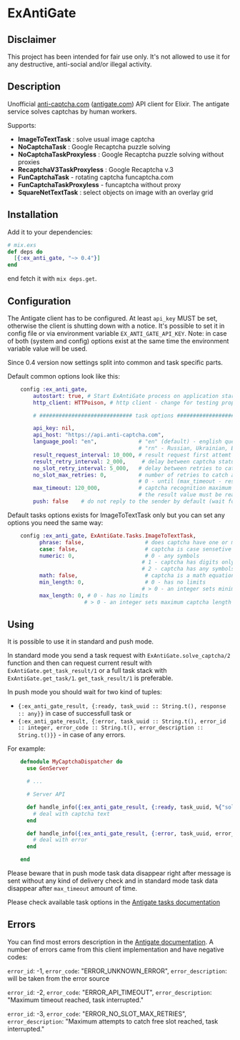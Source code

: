 # ExAntiGate

## Disclaimer
This project has been intended for fair use only. It's not allowed to use it for any destructive, 
anti-social and/or illegal activity.

## Description
Unofficial [anti-captcha.com](http://anti-captcha.com)
([antigate.com](http://antigate.com)) API client for Elixir. The antigate service solves 
captchas by human workers.

Supports:
- **ImageToTextTask** : solve usual image captcha
- **NoCaptchaTask** : Google Recaptcha puzzle solving
- **NoCaptchaTaskProxyless** : Google Recaptcha puzzle solving without proxies
- **RecaptchaV3TaskProxyless** : Google Recaptcha v.3
- **FunCaptchaTask** - rotating captcha funcaptcha.com
- **FunCaptchaTaskProxyless** - funcaptcha without proxy
- **SquareNetTextTask** : select objects on image with an overlay grid


## Installation
Add it to your dependencies:

```elixir
# mix.exs
def deps do
  [{:ex_anti_gate, "~> 0.4"}]
end
```

end fetch it with `mix deps.get`.

## Configuration
The Antigate client has to be configured. At least `api_key` MUST be set, otherwise the client
is shutting down with a notice. It's possible to set it in config file or via environment variable
`EX_ANTI_GATE_API_KEY`. Note: in case of both (system and config) options exist at the same time 
the environment variable value will be used. 

Since 0.4 version now settings split into common and task specific parts.

Default common options look like this:
```elixir
    config :ex_anti_gate,
        autostart: true, # Start ExAntiGate process on application start
        http_client: HTTPoison, # http client - change for testing proposes only

        # ############################# task options #####################################

        api_key: nil,
        api_host: "https://api.anti-captcha.com",
        language_pool: "en",             # "en" (default) - english queue,
                                         # "rn" - Russian, Ukrainian, Belorussian, Kazakh language group
        result_request_interval: 10_000, # result request first attemt interval, in milliseconds
        result_retry_interval: 2_000,     # delay between captcha status checks, in milliseconds
        no_slot_retry_interval: 5_000,   # delay between retries to catch a free slot to proceed captcha, in milliseconds
        no_slot_max_retries: 0,          # number of retries to catch a free slot,
                                         # 0 - until (max_timeout - result_request_inteval) milliseconds gone
        max_timeout: 120_000,            # captcha recognition maximum timeout;
                                         # the result value must be read during this period
        push: false    # do not reply to the sender by default (wait for a result request)
```

Default tasks options exists for ImageToTextTask only but you can set any options you need the same way:
```elixir
    config :ex_anti_gate, ExAntiGate.Tasks.ImageToTextTask,
          phrase: false,                   # does captcha have one or more spaces
          case: false,                     # captcha is case sensetive
          numeric: 0,                      # 0 - any symbols
                                          # 1 - captcha has digits only
                                          # 2 - captcha has any symbols EXCEPT digits
          math: false,                     # captcha is a math equation and it's necessary to solve it and enter result
          min_length: 0,                   # 0 - has no limits
                                          # > 0 - an integer sets minimum captcha length
          max_length: 0, # 0 - has no limits
                        # > 0 - an integer sets maximum captcha length
```

## Using
It is possible to use it in standard and push mode.

In standard mode you send a task request with `ExAntiGate.solve_captcha/2` function and then can
request current result with `ExAntiGate.get_task_result/1` or a full task stack with `ExAntiGate.get_task/1`.
`get_task_result/1` is preferable.

In push mode you should wait for two kind of tuples:
  * `{:ex_anti_gate_result, {:ready, task_uuid :: String.t(), response :: any}}` in case of successfull task or
  * `{:ex_anti_gate_result, {:error, task_uuid :: String.t(), error_id :: integer, error_code :: String.t(), error_description :: String.t()}}` - in
 case of any errors.

For example:

```elixir
    defmodule MyCaptchaDispatcher do
      use GenServer

      # ...

      # Server API

      def handle_info({:ex_anti_gate_result, {:ready, task_uuid, %{"solution" => %{"text" => text}} = _response}}, state) do
        # deal with captcha text
      end

      def handle_info({:ex_anti_gate_result, {:error, task_uuid, error_id, error_code, error_description}}, state) do
        # deal with error
      end

    end
```
Please beware that in push mode task data disappear right after message is sent without any kind of delivery check and
in standard mode task data disappear after `max_timeout` amount of time.

Please check available task options in the [Antigate tasks documentation](https://anticaptcha.atlassian.net/wiki/spaces/API/pages/5079084/Captcha+Task+Types)

## Errors
You can find most errors description in the [Antigate documentation](https://anticaptcha.atlassian.net/wiki/display/API/Errors).
A number of errors came from this client implementation and have negative codes:

`error_id`: -1, `error_code`: "ERROR_UNKNOWN_ERROR",       `error_description`: will be taken from the error source

`error_id`: -2, `error_code`: "ERROR_API_TIMEOUT",         `error_description`: "Maximum timeout reached, task interrupted."

`error_id`: -3, `error_code`: "ERROR_NO_SLOT_MAX_RETRIES", `error_description`: "Maximum attempts to catch free slot reached, task interrupted."
